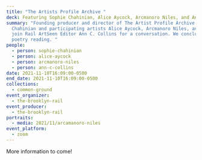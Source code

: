 ```yaml
---
title: "The Artists Profile Archive "
deck: Featuring Sophie Chahinian, Alice Aycock, Arcmanoro Niles, and Ann C. Collins.
summary: "Founding producer and director of The Artist Profile Archive Sophie
  Chahinian and participating artists Alice Aycock, Arcmanoro Niles, and friends
  join Rail ArtSeen Editor Ann C. Collins for a conversation. We conclude with a
  poetry reading. "
people:
  - person: sophie-chahinian
  - person: alice-aycock
  - person: arcmanoro-niles
  - person: ann-c-collins
date: 2021-11-10T16:09:00-0500
end_date: 2021-11-10T16:09:00-0500
collections:
  - common-ground
event_organizer:
  - the-brooklyn-rail
event_producer:
  - the-brooklyn-rail
portraits:
  - media: 2021/11/arcamanoro-niles
event_platform:
  - zoom
---
```

More information to come!